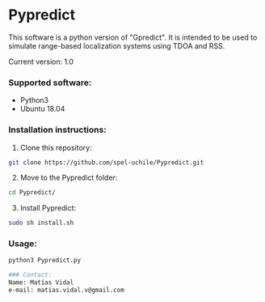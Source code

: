 # Pypredict

This software is a python version of "Gpredict". It is intended to be used to simulate range-based localization systems using TDOA and RSS.

Current version: 1.0

### Supported software:

* Python3
* Ubuntu 18.04

### Installation instructions:

1. Clone this repository:
```bash
git clone https://github.com/spel-uchile/Pypredict.git
```
2. Move to the Pypredict folder:
```bash
cd Pypredict/
```
3. Install Pypredict:
```bash
sudo sh install.sh
```

### Usage:
```bash
python3 Pypredict.py

### Contact:
Name: Matías Vidal
e-mail: matias.vidal.v@gmail.com
```
